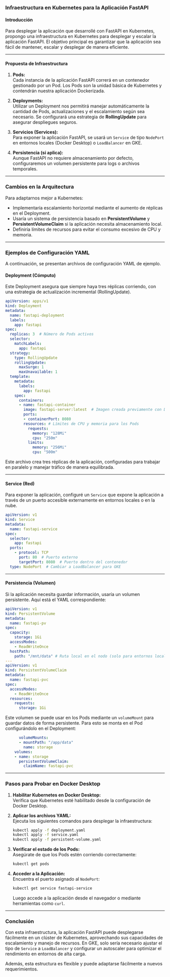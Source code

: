 ### **Infraestructura en Kubernetes para la Aplicación FastAPI**

#### **Introducción**
Para desplegar la aplicación que desarrollé con FastAPI en Kubernetes, propongo una infraestructura en Kubernetes para desplegar y escalar la aplicación FastAPI. El objetivo principal es garantizar que la aplicación sea fácil de mantener, escalar y desplegar de manera eficiente.

---

#### **Propuesta de Infraestructura**
1. **Pods:**  
   Cada instancia de la aplicación FastAPI correrá en un contenedor gestionado por un Pod. Los Pods son la unidad básica de Kubernetes y contendrán nuestra aplicación Dockerizada.  

2. **Deployments:**  
   Utilizar un Deployment nos permitirá manejar automáticamente la cantidad de Pods, actualizaciones y el escalamiento según sea necesario. Se configurará una estrategia de **RollingUpdate** para asegurar despliegues seguros.  

3. **Servicios (Services):**  
   Para exponer la aplicación FastAPI, se usará un `Service` de tipo `NodePort` en entornos locales (Docker Desktop) o `LoadBalancer` en GKE.  

4. **Persistencia (si aplica):**  
   Aunque FastAPI no requiere almacenamiento por defecto, configuraremos un volumen persistente para logs o archivos temporales.

---

### **Cambios en la Arquitectura**
Para adaptarnos mejor a Kubernetes:
- Implementaría escalamiento horizontal mediante el aumento de réplicas en el Deployment.
- Usaría un sistema de persistencia basado en **PersistentVolume** y **PersistentVolumeClaim** si la aplicación necesita almacenamiento local.
- Definiría límites de recursos para evitar el consumo excesivo de CPU y memoria.

---

### **Ejemplos de Configuración YAML**

A continuación, se presentan archivos de configuración YAML de ejemplo.

#### **Deployment (Cómputo)**  
Este Deployment asegura que siempre haya tres réplicas corriendo, con una estrategia de actualización incremental (RollingUpdate).

```yaml
apiVersion: apps/v1
kind: Deployment
metadata:
  name: fastapi-deployment
  labels:
    app: fastapi
spec:
  replicas: 3  # Número de Pods activos
  selector:
    matchLabels:
      app: fastapi
  strategy:
    type: RollingUpdate
    rollingUpdate:
      maxSurge: 1
      maxUnavailable: 1
  template:
    metadata:
      labels:
        app: fastapi
    spec:
      containers:
      - name: fastapi-container
        image: fastapi-server:latest  # Imagen creada previamente con Docker
        ports:
        - containerPort: 8080
        resources: # Límites de CPU y memoria para los Pods
          requests:
            memory: "128Mi"
            cpu: "250m"
          limits:
            memory: "256Mi"
            cpu: "500m"
```
Este archivo crea tres réplicas de la aplicación, configuradas para trabajar en paralelo y manejar tráfico de manera equilibrada.

---

#### **Service (Red)**  
Para exponer la aplicación, configuré un `Service` que expone la aplicación a través de un puerto accesible externamente en entornos locales o en la nube.

```yaml
apiVersion: v1
kind: Service
metadata:
  name: fastapi-service
spec:
  selector:
    app: fastapi
  ports:
    - protocol: TCP
      port: 80  # Puerto externo
      targetPort: 8080  # Puerto dentro del contenedor
  type: NodePort  # Cambiar a LoadBalancer para GKE
```

---

#### **Persistencia (Volumen)**  
Si la aplicación necesita guardar información, usaría un volumen persistente. Aquí está el YAML correspondiente:

```yaml
apiVersion: v1
kind: PersistentVolume
metadata:
  name: fastapi-pv
spec:
  capacity:
    storage: 1Gi
  accessModes:
    - ReadWriteOnce
  hostPath:
    path: "/mnt/data" # Ruta local en el nodo (solo para entornos locales)
---
apiVersion: v1
kind: PersistentVolumeClaim
metadata:
  name: fastapi-pvc
spec:
  accessModes:
    - ReadWriteOnce
  resources:
    requests:
      storage: 1Gi
```

Este volumen se puede usar en los Pods mediante un `volumeMount` para guardar datos de forma persistente. Para esto se monta en el Pod configurándolo en el Deployment:

```yaml
      volumeMounts:
      - mountPath: "/app/data"
        name: storage
    volumes:
    - name: storage
      persistentVolumeClaim:
        claimName: fastapi-pvc
```

---


### **Pasos para Probar en Docker Desktop**
1. **Habilitar Kubernetes en Docker Desktop:**  
   Verifica que Kubernetes esté habilitado desde la configuración de Docker Desktop.  

2. **Aplicar los archivos YAML:**  
   Ejecuta los siguientes comandos para desplegar la infraestructura:
   ```bash
   kubectl apply -f deployment.yaml
   kubectl apply -f service.yaml
   kubectl apply -f persistent-volume.yaml
   ```

3. **Verificar el estado de los Pods:**  
   Asegúrate de que los Pods estén corriendo correctamente:
   ```bash
   kubectl get pods
   ```

4. **Acceder a la Aplicación:**  
   Encuentra el puerto asignado al `NodePort`:
   ```bash
   kubectl get service fastapi-service
   ```
   Luego accede a la aplicación desde el navegador o mediante herramientas como `curl`.

---

### **Conclusión**
Con esta infraestructura, la aplicación FastAPI puede desplegarse fácilmente en un clúster de Kubernetes, aprovechando sus capacidades de escalamiento y manejo de recursos. En GKE, solo sería necesario ajustar el tipo de `Service` a `LoadBalancer` y configurar un autoscaler para optimizar el rendimiento en entornos de alta carga.

Además, esta estructura es flexible y puede adaptarse fácilmente a nuevos requerimientos.